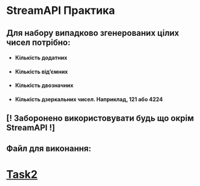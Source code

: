 # StreamAPI Практика

## Для набору випадково згенерованих цілих чисел потрібно:
- #### Кількість додатних
- #### Кількість від’ємних
- #### Кількість двозначних
- #### Кількість дзеркальних чисел. Наприклад, 121 або 4224
## [! Заборонено використовувати будь що окрім StreamAPI !]

## Файл для виконання:
# [Task2](src/main/java/org/streamapi/practice/Task2.java)